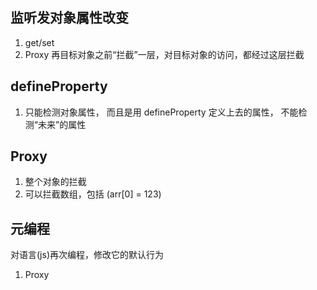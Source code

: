 ## 监听发对象属性改变
1. get/set
2. Proxy
  再目标对象之前“拦截”一层，对目标对象的访问，都经过这层拦截

## defineProperty
1. 只能检测对象属性， 而且是用 defineProperty 定义上去的属性， 不能检测“未来”的属性

## Proxy
1. 整个对象的拦截
2. 可以拦截数组，包括 (arr[0] = 123)

## 元编程
对语言(js)再次编程，修改它的默认行为
1. Proxy
 